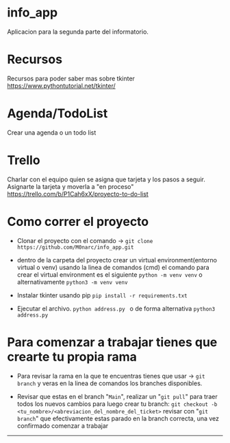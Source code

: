 # info_app
Aplicacion para la segunda parte del informatorio.

# Recursos
Recursos para poder saber mas sobre tkinter
https://www.pythontutorial.net/tkinter/

# Agenda/TodoList
Crear una agenda o un todo list

# Trello
Charlar con el equipo quien se asigna que tarjeta y los pasos a seguir.
Asignarte la tarjeta y moverla a "en proceso"
https://trello.com/b/P1Cah6xX/proyecto-to-do-list


# Como correr el proyecto
- Clonar el proyecto con el comando -> 
 `git clone https://github.com/M0narc/info_app.git`

- dentro de la carpeta del proyecto crear un virtual environment(entorno virtual o venv) usando la linea de comandos (cmd)
  el comando para crear el virtual environment es el siguiente
  `python -m venv venv`
  o alternativamente
  `python3 -m venv venv`

- Instalar tkinter usando pip
 `pip install -r requirements.txt`
 

- Ejecutar el archivo.
 `python address.py `
 o de forma alternativa
 `python3 address.py`

 # Para comenzar a trabajar tienes que crearte tu propia rama
 - Para revisar la rama en la que te encuentras tienes que usar -> `git branch`
   y veras en la linea de comandos los branches disponibles.

 - Revisar que estas en el branch "`Main`", realizar un "`git pull`" para traer todos los nuevos cambios
  para luego crear tu branch: 
  `git checkout -b <tu_nombre>/<abreviacion_del_nombre_del_ticket>`
  revisar con "`git branch`" que efectivamente estas parado en la branch correcta, una vez confirmado comenzar a trabajar
------------------------------